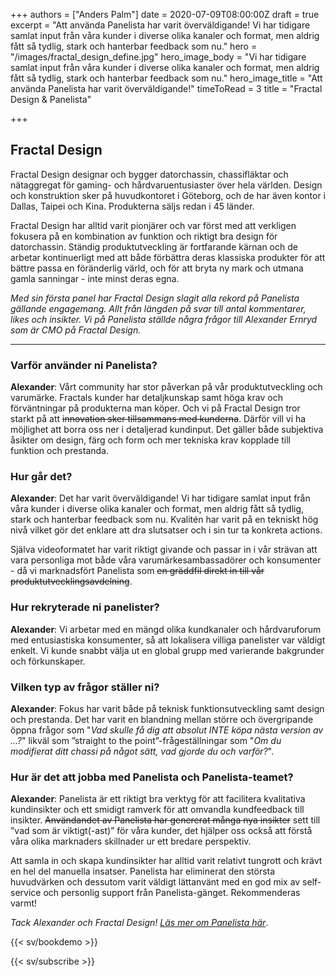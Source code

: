 +++
authors = ["Anders Palm"]
date = 2020-07-09T08:00:00Z
draft = true
excerpt = "Att använda Panelista har varit överväldigande! Vi har tidigare samlat input från våra kunder i diverse olika kanaler och format, men aldrig fått så tydlig, stark och hanterbar feedback som nu."
hero = "/images/fractal_design_define.jpg"
hero_image_body = "Vi har tidigare samlat input från våra kunder i diverse olika kanaler och format, men aldrig fått så tydlig, stark och hanterbar feedback som nu."
hero_image_title = "Att använda Panelista har varit överväldigande!"
timeToRead = 3
title = "Fractal Design & Panelista"

+++
## Fractal Design
Fractal Design designar och bygger datorchassin, chassifläktar och nätaggregat för gaming- och hårdvaruentusiaster över hela världen. Design och konstruktion sker på huvudkontoret i Göteborg, och de har även kontor i Dallas, Taipei och Kina. Produkterna säljs redan i 45 länder.

Fractal Design har alltid varit pionjärer och var först med att verkligen fokusera på en kombination av funktion och riktigt bra design för datorchassin. Ständig produktutveckling är fortfarande kärnan och de arbetar kontinuerligt med att både förbättra deras klassiska produkter för att bättre passa en föränderlig värld, och för att bryta ny mark och utmana gamla sanningar - inte minst deras egna.

_Med sin första panel har Fractal Design slagit alla rekord på Panelista gällande engagemang. Allt från längden på svar till antal kommentarer, likes och insikter. Vi på Panelista ställde några frågor till Alexander Ernryd som är CMO på Fractal Design._

***

### Varför använder ni Panelista?

**Alexander**: Vårt community har stor påverkan på vår produktutveckling och varumärke. Fractals kunder har detaljkunskap samt höga krav och förväntningar på produkterna man köper. Och vi på Fractal Design tror starkt på att ~~innovation sker tillsammans med kunderna~~. Därför vill vi ha möjlighet att borra oss ner i detaljerad kundinput. Det gäller både subjektiva åsikter om design, färg och form och mer tekniska krav kopplade till funktion och prestanda.

### Hur går det?

**Alexander**: Det har varit överväldigande! Vi har tidigare samlat input från våra kunder i diverse olika kanaler och format, men aldrig fått så tydlig, stark och hanterbar feedback som nu. Kvalitén har varit på en tekniskt hög nivå vilket gör det enklare att dra slutsatser och i sin tur ta konkreta actions.

Själva videoformatet har varit riktigt givande och passar in i vår strävan att vara personliga mot både våra varumärkesambassadörer och konsumenter - då vi marknadsfört Panelista som ~~en gräddfil direkt in till vår produktutvecklingsavdelning~~.

### Hur rekryterade ni panelister?

**Alexander**: Vi arbetar med en mängd olika kundkanaler och hårdvaruforum med entusiastiska konsumenter, så att lokalisera villiga panelister var väldigt enkelt. Vi kunde snabbt välja ut en global grupp med varierande bakgrunder och förkunskaper.

### Vilken typ av frågor ställer ni?

**Alexander**: Fokus har varit både på teknisk funktionsutveckling samt design och prestanda. Det har varit en blandning mellan större och övergripande öppna frågor som "_Vad skulle få dig att absolut INTE köpa nästa version av ...?_" likväl som ”straight to the point”-frågeställningar som "_Om du modifierat ditt chassi på något sätt, vad gjorde du och varför?_".

### Hur är det att jobba med Panelista och Panelista-teamet?

**Alexander**: Panelista är ett riktigt bra verktyg för att facilitera kvalitativa kundinsikter och ett smidigt ramverk för att omvandla kundfeedback till insikter. ~~Användandet av Panelista har genererat många nya insikter~~ sett till ”vad som är viktigt(-ast)” för våra kunder, det hjälper oss också att förstå våra olika marknaders skillnader ur ett bredare perspektiv. 

Att samla in och skapa kundinsikter har alltid varit relativt tungrott och krävt en hel del manuella insatser. Panelista har eliminerat den största huvudvärken och dessutom varit väldigt lättanvänt med en god mix av self-service och personlig support från Panelista-gänget. Rekommenderas varmt!

_Tack Alexander och Fractal Design!_ [_Läs mer om Panelista här_](https://panelista.com "Panelista").

{{< sv/bookdemo >}}

{{< sv/subscribe >}}